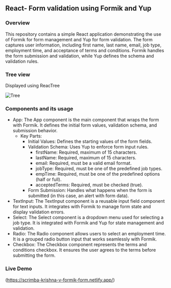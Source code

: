 ## React- Form validation using Formik and Yup

### Overview
This repository contains a simple React application demonstrating the use of Formik for form management and Yup for form validation. 
The form captures user information, including first name, last name, email, job type, employment time, and acceptance of terms and conditions. 
Formik handles the form submission and validation, while Yup defines the schema and validation rules.

### Tree view
Displayed using ReacTree

![Tree](https://github.com/user-attachments/assets/8636be58-615d-4df5-9d30-5fd89de1268a)


### Components and its usage
- App: The App component is the main component that wraps the form with Formik. It defines the initial form values, validation schema, and submission behavior.
    - Key Parts:
        - Initial Values: Defines the starting values of the form fields.
        - Validation Schema: Uses Yup to enforce form input rules.
            - firstName: Required, maximum of 15 characters.
            - lastName: Required, maximum of 15 characters.
            - email: Required, must be a valid email format.
            - jobType: Required, must be one of the predefined job types.
            - empTime: Required, must be one of the predefined options (half or full).
            - acceptedTerms: Required, must be checked (true).
        - Form Submission: Handles what happens when the form is submitted (in this case, an alert with form data).
- TextInput: The TextInput component is a reusable input field component for text inputs. It integrates with Formik to manage form state and display validation errors.
- Select: The Select component is a dropdown menu used for selecting a job type. It is integrated with Formik and Yup for state management and validation.
- Radio: The Radio component allows users to select an employment time. It is a grouped radio button input that works seamlessly with Formik.
- Checkbox: The Checkbox component represents the terms and conditions checkbox. It ensures the user agrees to the terms before submitting the form.

### Live Demo
(https://scrimba-krishna-v-formik-form.netlify.app/)
